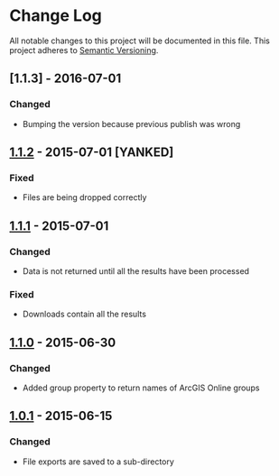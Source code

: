 # Change Log
All notable changes to this project will be documented in this file.
This project adheres to [Semantic Versioning](http://semver.org/).

## [1.1.3] - 2016-07-01
### Changed
* Bumping the version because previous publish was wrong

## [1.1.2] - 2015-07-01 [YANKED]
### Fixed
* Files are being dropped correctly

## [1.1.1] - 2015-07-01
### Changed
* Data is not returned until all the results have been processed

### Fixed
* Downloads contain all the results

## [1.1.0] - 2015-06-30
### Changed
* Added group property to return names of ArcGIS Online groups

## [1.0.1] - 2015-06-15
### Changed
* File exports are saved to a sub-directory

[1.1.2]: https://github.com/koopjs/koop-opendata/compare/v1.1.2...v1.1.1
[1.1.1]: https://github.com/koopjs/koop-opendata/compare/v1.1.1...v1.1.0
[1.1.0]: https://github.com/koopjs/koop-opendata/compare/v1.1.0...v1.0.1
[1.0.1]: https://github.com/koopjs/koop-opendata/compare/v1.0.1...v1.0.0


